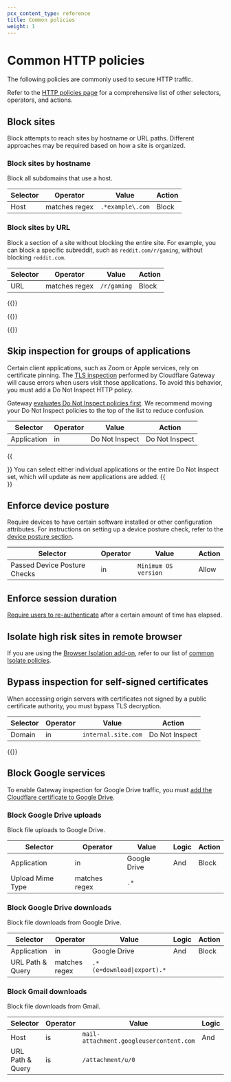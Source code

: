 ```yaml
---
pcx_content_type: reference
title: Common policies
weight: 1
---
```


# Common HTTP policies

The following policies are commonly used to secure HTTP traffic.

Refer to the [HTTP policies page](/cloudflare-one/policies/filtering/http-policies/) for a comprehensive list of other selectors, operators, and actions.

## Block sites

Block attempts to reach sites by hostname or URL paths. Different approaches may be required based on how a site is organized.

### Block sites by hostname

Block all subdomains that use a host.

| Selector | Operator      | Value            | Action |
| -------- | ------------- | ---------------- | ------ |
| Host     | matches regex | `.*example\.com` | Block  |

### Block sites by URL

Block a section of a site without blocking the entire site. For example, you can block a specific subreddit, such as `reddit.com/r/gaming`, without blocking `reddit.com`.

| Selector | Operator      | Value       | Action |
| -------- | ------------- | ----------- | ------ |
| URL      | matches regex | `/r/gaming` | Block  |

{{<render file="gateway/_content-categories.md">}}

{{<render file="gateway/_block-applications.md" productFolder="cloudflare-one">}}

{{<render file="gateway/_policies-optional.md">}}

## Skip inspection for groups of applications

Certain client applications, such as Zoom or Apple services, rely on certificate pinning. The [TLS inspection](/cloudflare-one/policies/filtering/http-policies/tls-decryption/) performed by Cloudflare Gateway will cause errors when users visit those applications. To avoid this behavior, you must add a Do Not Inspect HTTP policy.

Gateway [evaluates Do Not Inspect policies first](/cloudflare-one/policies/filtering/order-of-enforcement/#http-policies). We recommend moving your Do Not Inspect policies to the top of the list to reduce confusion.

| Selector    | Operator | Value          | Action         |
| ----------- | -------- | -------------- | -------------- |
| Application | in       | Do Not Inspect | Do Not Inspect |

{{<Aside type="note">}}
You can select either individual applications or the entire Do Not Inspect set, which will update as new applications are added.
{{</Aside>}}

## Enforce device posture

Require devices to have certain software installed or other configuration attributes. For instructions on setting up a device posture check, refer to the [device posture section](/cloudflare-one/identity/devices/).

| Selector                     | Operator | Value                | Action |
| ---------------------------- | -------- | -------------------- | ------ |
| Passed Device Posture Checks | in       | `Minimum OS version` | Allow  |

## Enforce session duration

[Require users to re-authenticate](/cloudflare-one/policies/filtering/enforce-sessions/) after a certain amount of time has elapsed.

## Isolate high risk sites in remote browser

If you are using the [Browser Isolation add-on](/cloudflare-one/policies/browser-isolation/), refer to our list of [common Isolate policies](/cloudflare-one/policies/browser-isolation/isolation-policies/#common-policies).

## Bypass inspection for self-signed certificates

When accessing origin servers with certificates not signed by a public certificate authority, you must bypass TLS decryption.

| Selector | Operator | Value               | Action         |
| -------- | -------- | ------------------- | -------------- |
| Domain   | in       | `internal.site.com` | Do Not Inspect |

{{<render file="gateway/_block-file-types.md">}}

## Block Google services

To enable Gateway inspection for Google Drive traffic, you must [add the Cloudflare certificate to Google Drive](/cloudflare-one/connections/connect-devices/warp/user-side-certificates/install-cloudflare-cert/#google-drive-for-desktop).

### Block Google Drive uploads

Block file uploads to Google Drive.

| Selector         | Operator      | Value        | Logic | Action |
| ---------------- | ------------- | ------------ | ----- | ------ |
| Application      | in            | Google Drive | And   | Block  |
| Upload Mime Type | matches regex | `.*`         |       |        |

### Block Google Drive downloads

Block file downloads from Google Drive.

| Selector         | Operator      | Value                      | Logic | Action |
| ---------------- | ------------- | -------------------------- | ----- | ------ |
| Application      | in            | Google Drive               | And   | Block  |
| URL Path & Query | matches regex | `.*(e=download\|export).*` |       |        |

### Block Gmail downloads

Block file downloads from Gmail.

| Selector         | Operator | Value                                   | Logic | Action |
| ---------------- | -------- | --------------------------------------- | ----- | ------ |
| Host             | is       | `mail-attachment.googleusercontent.com` | And   | Block  |
| URL Path & Query | is       | `/attachment/u/0`                       |       |        |
